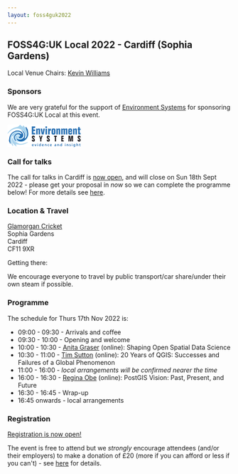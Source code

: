 ```yaml
---
layout: foss4guk2022
---
```


## FOSS4G:UK Local 2022 - Cardiff (Sophia Gardens)

Local Venue Chairs: [Kevin Williams](mailto:Kevin.Williams001@gov.wales)

### Sponsors
We are very grateful for the support of [Environment Systems](https://www.envsys.co.uk/) for sponsoring FOSS4G:UK Local at this event.<br>

[<img src="images/environment-systems-logo-165.png" align="middle">](https://www.cgi.com/en)

### Call for talks
The call for talks in Cardiff is [now open](https://forms.gle/HfBkq5LSrDpCfp4G9), and will close on Sun 18th Sept 2022 - please get your proposal in *now* so we can complete the programme below! For more details see [here](https://uk.osgeo.org/foss4guk2022local/index.html#call-for-talks).

### Location & Travel
[Glamorgan Cricket]()<br>
Sophia Gardens<br>
Cardiff<br> 
CF11 9XR<br>

Getting there: 

We encourage everyone to travel by public transport/car share/under their own steam if possible.

### Programme

The schedule for Thurs 17th Nov 2022 is:
- 09:00 - 09:30 - Arrivals and coffee
- 09:30 - 10:00 - Opening and welcome
- 10:00 - 10:30 - [Anita Graser](https://anitagraser.com/) (online): Shaping Open Spatial Data Science
- 10:30 - 11:00 - [Tim Sutton](https://kartoza.com/en/people/person/tim/) (online): 20 Years of QGIS: Successes and Failures of a Global Phenomenon
- 11:00 - 16:00 - *local arrangements will be confirmed nearer the time*
- 16:00 - 16:30 - [Regina Obe](https://twitter.com/reginaobe) (online): PostGIS Vision: Past, Present, and Future
- 16:30 - 16:45 - Wrap-up
- 16:45 onwards - local arrangements

### Registration 

[Registration is now open!](https://www.eventbrite.co.uk/e/foss4g-uk-local-2022-tickets-405826868087) 

The event is free to attend but we *strongly* encourage attendees (and/or their employers) to make a donation of £20 (more if you can afford or less if you can't) - see [here](https://uk.osgeo.org/foss4guk2022local/index.html#registration) for details.
